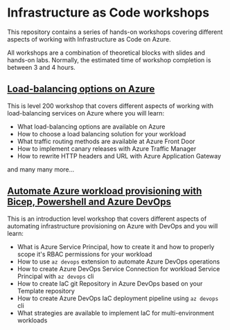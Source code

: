 # Infrastructure as Code workshops

This repository contains a series of hands-on workshops covering different aspects of working with Infrastructure as Code on Azure.

All workshops are a combination of theoretical blocks with slides and hands-on labs. Normally, the estimated time of workshop completion is between 3 and 4 hours.

## [Load-balancing options on Azure](azure-load-balancing-options/readme.md)

This is level 200 workshop that covers different aspects of working with load-balancing services on Azure where you will learn:

* What load-balancing options are available on Azure
* How to choose a load balancing solution for your workload
* What traffic routing methods are available at Azure Front Door
* How to implement canary releases with Azure Traffic Manager
* How to rewrite HTTP headers and URL with Azure Application Gateway

and many many more...

## [Automate Azure workload provisioning with Bicep, Powershell and Azure DevOps](iac-with-azure-devops/readme.md)

This is an introduction level workshop that covers different aspects of automating infrastructure provisioning on Azure with DevOps and you will learn:

* What is Azure Service Principal, how to create it and how to properly scope it's RBAC permissions for your workload
* How to use `az devops` extension to automate Azure DevOps operations 
* How to create Azure DevOps Service Connection for workload Service Principal with `az devops` cli
* How to create IaC git Repository in Azure DevOps based on your Template repository
* How to create Azure DevOps IaC deployment pipeline using `az devops` cli
* What strategies are available to implement IaC for multi-environment workloads

